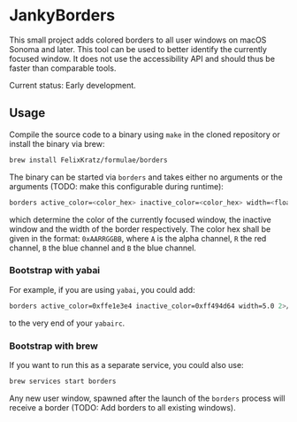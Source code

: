 # JankyBorders
This small project adds colored borders to all user windows on macOS Sonoma and
later. This tool can be used to better identify the currently focused window.
It does not use the accessibility API and should thus be faster than comparable
tools.

Current status: Early development.

## Usage
Compile the source code to a binary using `make` in the cloned repository or
install the binary via brew:
```bash
brew install FelixKratz/formulae/borders
```

The binary can be started via `borders` and takes either no arguments or
the arguments (TODO: make this configurable during runtime):
```bash
borders active_color=<color_hex> inactive_color=<color_hex> width=<float>
```
which determine the color of the currently focused window, the inactive window 
and the width of the border respectively. The color hex shall be given in the
format: `0xAARRGGBB`, where `A` is the alpha channel, `R` the red channel,
`B` the blue channel and `B` the blue channel.

### Bootstrap with yabai
For example, if you are using `yabai`, you could add:
```bash
borders active_color=0xffe1e3e4 inactive_color=0xff494d64 width=5.0 2>/dev/null 1>&2 &
```
to the very end of your `yabairc`.

### Bootstrap with brew
If you want to run this as a separate service, you could also use:
```bash
brew services start borders
```

Any new user window, spawned after the launch of the `borders` process will
receive a border (TODO: Add borders to all existing windows).
